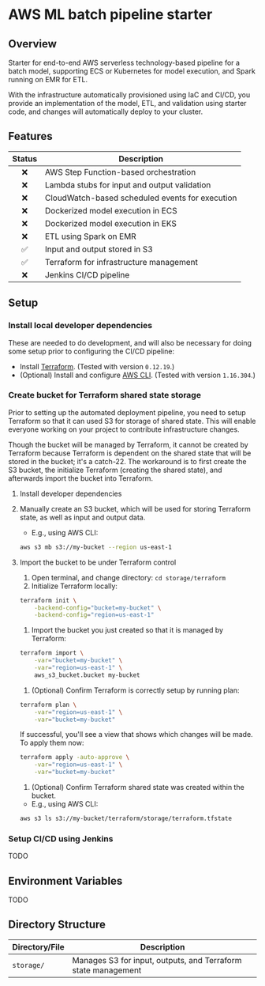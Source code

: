 # AWS ML batch pipeline starter
## Overview

Starter for end-to-end AWS serverless technology-based pipeline for a batch model, supporting ECS or Kubernetes for model execution, and Spark running on EMR for ETL.

With the infrastructure automatically provisioned using IaC and CI/CD, you provide an implementation of the model, ETL, and validation using starter code, and changes will automatically deploy to your cluster.

## Features
| Status | Description |
| :---: | ---|
| :x: | AWS Step Function-based orchestration |
| :x: | Lambda stubs for input and output validation |
| :x: | CloudWatch-based scheduled events for execution |
| :x: | Dockerized model execution in ECS |
| :x: | Dockerized model execution in EKS |
| :x: | ETL using Spark on EMR |
| :white_check_mark: | Input and output stored in S3 |
| :white_check_mark: | Terraform for infrastructure management |
| :x: | Jenkins CI/CD pipeline |

## Setup

### Install local developer dependencies

These are needed to do development, and will also be necessary for doing some setup prior to configuring the CI/CD pipeline:

* Install [Terraform](https://www.terraform.io/downloads.html). (Tested with version `0.12.19`.)
* (Optional) Install and configure [AWS CLI](https://aws.amazon.com/cli/). (Tested with version `1.16.304`.)

### Create bucket for Terraform shared state storage

Prior to setting up the automated deployment pipeline, you need to setup Terraform so that it can used S3 for storage of shared state. This will enable everyone working on your project to contribute infrastructure changes.

Though the bucket will be managed by Terraform, it cannot be created by Terraform because Terraform is dependent on the shared state that will be stored in the bucket; it's a catch-22. The workaround is to first create the S3 bucket, the initialize Terraform (creating the shared state), and afterwards import the bucket into Terraform. 

1. Install developer dependencies

1. Manually create an S3 bucket, which will be used for storing Terraform state, as well as input and output data.
    - E.g., using AWS CLI:
    ```sh
    aws s3 mb s3://my-bucket --region us-east-1
    ```
1. Import the bucket to be under Terraform control
    1. Open terminal, and change directory: `cd storage/terraform`
    1. Initialize Terraform locally:
    ```sh
    terraform init \
        -backend-config="bucket=my-bucket" \
        -backend-config="region=us-east-1"
    ```
    1. Import the bucket you just created so that it is managed by Terraform:
    ```sh
    terraform import \
        -var="bucket=my-bucket" \
        -var="region=us-east-1" \
        aws_s3_bucket.bucket my-bucket
    ```
    1. (Optional) Confirm Terraform is correctly setup by running plan:
    ```sh
    terraform plan \
        -var="region=us-east-1" \
        -var="bucket=my-bucket"
    ```
    If successful, you'll see a view that shows which changes will be made. To apply them now:
    ```sh
    terraform apply -auto-approve \
        -var="region=us-east-1" \
        -var="bucket=my-bucket"
    ```
    1. (Optional) Confirm Terraform shared state was created within the bucket.
      - E.g., using AWS CLI:
      ```sh
      aws s3 ls s3://my-bucket/terraform/storage/terraform.tfstate
      ```

### Setup CI/CD using Jenkins

TODO

## Environment Variables
TODO

## Directory Structure

| Directory/File| Description |
| --- | --- |
| `storage/` | Manages S3 for input, outputs, and Terraform state management |
